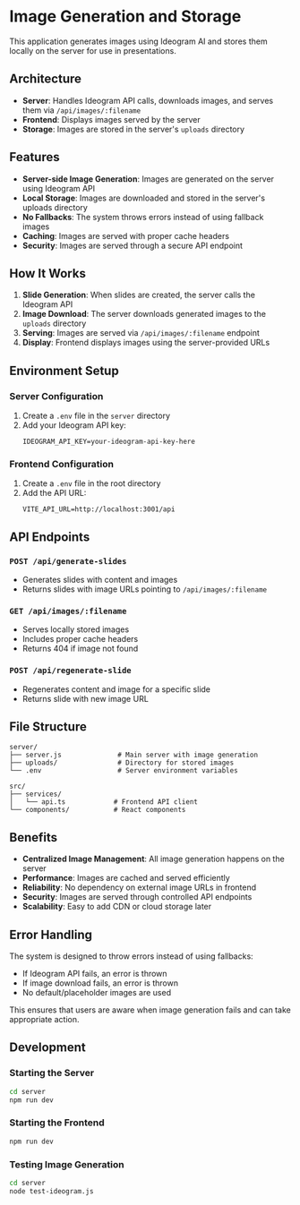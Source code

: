 # Image Generation and Storage

This application generates images using Ideogram AI and stores them locally on the server for use in presentations.

## Architecture

- **Server**: Handles Ideogram API calls, downloads images, and serves them via `/api/images/:filename`
- **Frontend**: Displays images served by the server
- **Storage**: Images are stored in the server's `uploads` directory

## Features

- **Server-side Image Generation**: Images are generated on the server using Ideogram API
- **Local Storage**: Images are downloaded and stored in the server's uploads directory
- **No Fallbacks**: The system throws errors instead of using fallback images
- **Caching**: Images are served with proper cache headers
- **Security**: Images are served through a secure API endpoint

## How It Works

1. **Slide Generation**: When slides are created, the server calls the Ideogram API
2. **Image Download**: The server downloads generated images to the `uploads` directory
3. **Serving**: Images are served via `/api/images/:filename` endpoint
4. **Display**: Frontend displays images using the server-provided URLs

## Environment Setup

### Server Configuration
1. Create a `.env` file in the `server` directory
2. Add your Ideogram API key:
   ```
   IDEOGRAM_API_KEY=your-ideogram-api-key-here
   ```

### Frontend Configuration
1. Create a `.env` file in the root directory
2. Add the API URL:
   ```
   VITE_API_URL=http://localhost:3001/api
   ```

## API Endpoints

### `POST /api/generate-slides`
- Generates slides with content and images
- Returns slides with image URLs pointing to `/api/images/:filename`

### `GET /api/images/:filename`
- Serves locally stored images
- Includes proper cache headers
- Returns 404 if image not found

### `POST /api/regenerate-slide`
- Regenerates content and image for a specific slide
- Returns slide with new image URL

## File Structure

```
server/
├── server.js              # Main server with image generation
├── uploads/               # Directory for stored images
└── .env                   # Server environment variables

src/
├── services/
│   └── api.ts            # Frontend API client
└── components/           # React components
```

## Benefits

- **Centralized Image Management**: All image generation happens on the server
- **Performance**: Images are cached and served efficiently
- **Reliability**: No dependency on external image URLs in frontend
- **Security**: Images are served through controlled API endpoints
- **Scalability**: Easy to add CDN or cloud storage later

## Error Handling

The system is designed to throw errors instead of using fallbacks:
- If Ideogram API fails, an error is thrown
- If image download fails, an error is thrown
- No default/placeholder images are used

This ensures that users are aware when image generation fails and can take appropriate action.

## Development

### Starting the Server
```bash
cd server
npm run dev
```

### Starting the Frontend
```bash
npm run dev
```

### Testing Image Generation
```bash
cd server
node test-ideogram.js
``` 